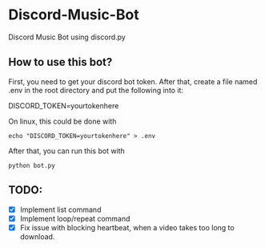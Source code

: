 # Discord-Music-Bot

Discord Music Bot using discord.py

## How to use this bot?

First, you need to get your discord bot token. After that, create a file named .env in the root directory and put the following into it:

DISCORD_TOKEN=yourtokenhere

On linux, this could be done with

`echo "DISCORD_TOKEN=yourtokenhere" > .env`

After that, you can run this bot with

`python bot.py`

## TODO:

- [X] Implement list command
- [X] Implement loop/repeat command
- [X] Fix issue with blocking heartbeat, when a video takes too long to download.
